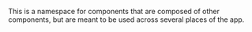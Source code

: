 This is a namespace for components that are composed of other components, but are meant to be used across several places of the app.
